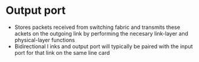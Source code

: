 # Output port
- Stores packets received from switching fabric and transmits these ackets on the outgoing link by performing the necesary link-layer and physical-layer functions
- Bidirectional l inks and output port will typically be paired with the input port for that link on the same line card